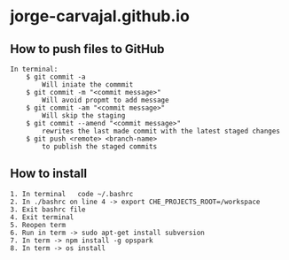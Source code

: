 # jorge-carvajal.github.io


## How to push files to GitHub
```
In terminal:   
    $ git commit -a
        Will iniate the commmit
    $ git commit -m "<commit message>"
        Will avoid propmt to add message
    $ git commit -am "<commit message>"
        Will skip the staging
    $ git commit --amend "<commit message>"
        rewrites the last made commit with the latest staged changes
    $ git push <remote> <branch-name>
        to publish the staged commits
```
## How to install
    1. In terminal   code ~/.bashrc
    2. In ./bashrc on line 4 -> export CHE_PROJECTS_ROOT=/workspace
    3. Exit bashrc file
    4. Exit terminal
    5. Reopen term
    6. Run in term -> sudo apt-get install subversion
    7. In term -> npm install -g opspark
    8. In term -> os install